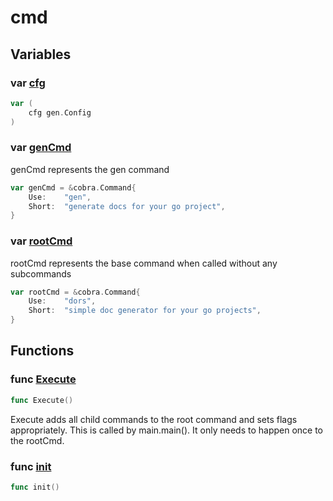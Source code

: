 # cmd

## Variables

### var [cfg](gen.go#L9)

```go
var (
	cfg gen.Config
)
```

### var [genCmd](gen.go#L15)

genCmd represents the gen command

```go
var genCmd = &cobra.Command{
	Use:	"gen",
	Short:	"generate docs for your go project",
}
```

### var [rootCmd](root.go#L10)

rootCmd represents the base command when called without any subcommands

```go
var rootCmd = &cobra.Command{
	Use:	"dors",
	Short:	"simple doc generator for your go projects",
}
```

## Functions

### func [Execute](root.go#L26)

```go
func Execute()
```

Execute adds all child commands to the root command and sets flags appropriately.
This is called by main.main(). It only needs to happen once to the rootCmd.

### func [init](gen.go#L20)

```go
func init()
```
